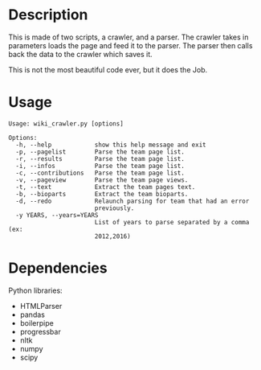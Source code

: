 # Description

This is made of two scripts, a crawler, and a parser. 
The crawler takes in parameters loads the page and feed it to the parser.
The parser then calls back the data to the crawler which saves it.

This is not the most beautiful code ever, but it does the Job.

# Usage
```
Usage: wiki_crawler.py [options]

Options:
  -h, --help            show this help message and exit
  -p, --pagelist        Parse the team page list.
  -r, --results         Parse the team page list.
  -i, --infos           Parse the team page list.
  -c, --contributions   Parse the team page list.
  -v, --pageview        Parse the team page views.
  -t, --text            Extract the team pages text.
  -b, --bioparts        Extract the team bioparts.
  -d, --redo            Relaunch parsing for team that had an error
                        previously.
  -y YEARS, --years=YEARS
                        List of years to parse separated by a comma (ex:
                        2012,2016)
```

# Dependencies
Python libraries:
* HTMLParser
* pandas
* boilerpipe
* progressbar
* nltk
* numpy
* scipy
